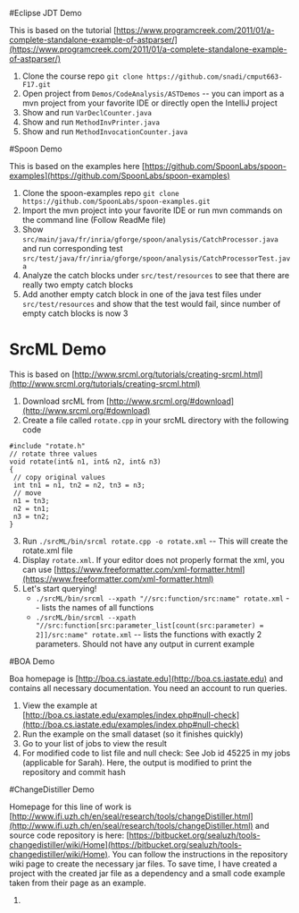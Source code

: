 #Eclipse JDT Demo

This is based on the tutorial [https://www.programcreek.com/2011/01/a-complete-standalone-example-of-astparser/](https://www.programcreek.com/2011/01/a-complete-standalone-example-of-astparser/)

1. Clone the course repo `git clone https://github.com/snadi/cmput663-F17.git`
2. Open project from `Demos/CodeAnalysis/ASTDemos` -- you can import as a mvn project from your favorite IDE or directly open the IntelliJ project
3. Show and run `VarDeclCounter.java`
4. Show and run `MethodInvPrinter.java`
5. Show and run `MethodInvocationCounter.java`


#Spoon Demo

This is based on the examples here [https://github.com/SpoonLabs/spoon-examples](https://github.com/SpoonLabs/spoon-examples)

1. Clone the spoon-examples repo `git clone https://github.com/SpoonLabs/spoon-examples.git`
2. Import the mvn project into your favorite IDE or run mvn commands on the command line (Follow ReadMe file)
3. Show `src/main/java/fr/inria/gforge/spoon/analysis/CatchProcessor.java` and run corresponding test `src/test/java/fr/inria/gforge/spoon/analysis/CatchProcessorTest.java`
4. Analyze the catch blocks under `src/test/resources` to see that there are really two empty catch blocks
5. Add another empty catch block in one of the java test files under `src/test/resources` and show that the test would fail, since number of empty catch blocks is now 3


# SrcML Demo

This is based on [http://www.srcml.org/tutorials/creating-srcml.html](http://www.srcml.org/tutorials/creating-srcml.html)

1. Download srcML from  [http://www.srcml.org/#download](http://www.srcml.org/#download) 
2. Create a file called `rotate.cpp` in your srcML directory with the following code

```
#include "rotate.h"
// rotate three values
void rotate(int& n1, int& n2, int& n3)
{
 // copy original values
 int tn1 = n1, tn2 = n2, tn3 = n3;
 // move
 n1 = tn3;
 n2 = tn1;
 n3 = tn2;
}
```

3. Run `./srcML/bin/srcml rotate.cpp -o rotate.xml` -- This will create the rotate.xml file
4. Display `rotate.xml`. If your editor does not properly format the xml, you can use [https://www.freeformatter.com/xml-formatter.html](https://www.freeformatter.com/xml-formatter.html)
5. Let's start querying!
	* `./srcML/bin/srcml --xpath "//src:function/src:name" rotate.xml` -- lists the names of all functions
	* `./srcML/bin/srcml --xpath "//src:function[src:parameter_list[count(src:parameter) = 2]]/src:name" rotate.xml` -- lists the functions with exactly 2 parameters. Should not have any output in current example

#BOA Demo

Boa homepage is [http://boa.cs.iastate.edu](http://boa.cs.iastate.edu) and contains all necessary documentation. You need an account to run queries.

1. View the example at [http://boa.cs.iastate.edu/examples/index.php#null-check](http://boa.cs.iastate.edu/examples/index.php#null-check)
2. Run the example on the small dataset (so it finishes quickly)
3. Go to your list of jobs to view the result
4. For modified code to list file and null check: See Job id 45225 in my jobs (applicable for Sarah). Here, the output is modified to print the repository and commit hash

#ChangeDistiller Demo

Homepage for this line of work is [http://www.ifi.uzh.ch/en/seal/research/tools/changeDistiller.html](http://www.ifi.uzh.ch/en/seal/research/tools/changeDistiller.html) and source code repository is here: [https://bitbucket.org/sealuzh/tools-changedistiller/wiki/Home](https://bitbucket.org/sealuzh/tools-changedistiller/wiki/Home). You can follow the instructions in the repository wiki page to create the necessary jar files. To save time, I have created a project with the created jar file as a dependency and a small code example taken from their page as an example.

1. 


